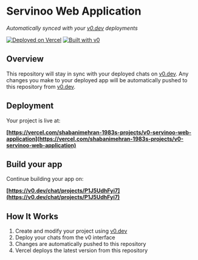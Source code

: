 # Servinoo Web Application

*Automatically synced with your [v0.dev](https://v0.dev) deployments*

[![Deployed on Vercel](https://img.shields.io/badge/Deployed%20on-Vercel-black?style=for-the-badge&logo=vercel)](https://vercel.com/shabanimehran-1983s-projects/v0-servinoo-web-application)
[![Built with v0](https://img.shields.io/badge/Built%20with-v0.dev-black?style=for-the-badge)](https://v0.dev/chat/projects/P1J5UdhFyi7)

## Overview

This repository will stay in sync with your deployed chats on [v0.dev](https://v0.dev).
Any changes you make to your deployed app will be automatically pushed to this repository from [v0.dev](https://v0.dev).

## Deployment

Your project is live at:

**[https://vercel.com/shabanimehran-1983s-projects/v0-servinoo-web-application](https://vercel.com/shabanimehran-1983s-projects/v0-servinoo-web-application)**

## Build your app

Continue building your app on:

**[https://v0.dev/chat/projects/P1J5UdhFyi7](https://v0.dev/chat/projects/P1J5UdhFyi7)**

## How It Works

1. Create and modify your project using [v0.dev](https://v0.dev)
2. Deploy your chats from the v0 interface
3. Changes are automatically pushed to this repository
4. Vercel deploys the latest version from this repository
